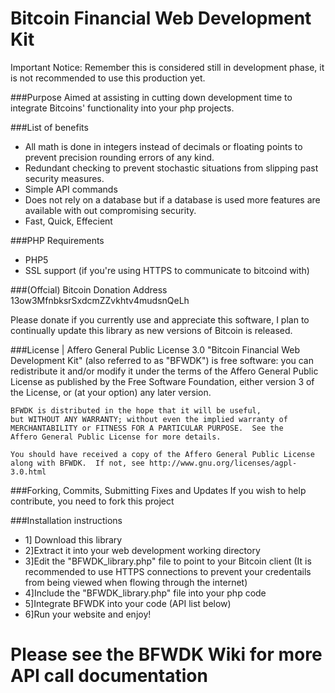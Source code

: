 Bitcoin Financial Web Development Kit
=============
Important Notice: Remember this is considered still in development phase, it is not recommended to use this production yet.

###Purpose
Aimed at assisting in cutting down development time to integrate Bitcoins' functionality into your php projects.

###List of benefits
* All math is done in integers instead of decimals or floating points to prevent precision rounding errors of any kind.
* Redundant checking to prevent stochastic situations from slipping past security measures.
* Simple API commands
* Does not rely on a database but if a database is used more features are available with out compromising security.
* Fast, Quick, Effecient

###PHP Requirements
* PHP5
* SSL support (if you're using HTTPS to communicate to bitcoind with)

###(Offcial) Bitcoin Donation Address
    13ow3MfnbksrSxdcmZZvkhtv4mudsnQeLh
    
Please donate if you currently use and appreciate this software, I plan to continually update this library as new versions of Bitcoin is released.

###License | Affero General Public License 3.0
    "Bitcoin Financial Web Development Kit" (also referred to as "BFWDK") is free software: 
    you can redistribute it and/or modify it under the terms of the Affero General Public License 
    as published by the Free Software Foundation, either version 3 of the License, or
    (at your option) any later version.
    
    BFWDK is distributed in the hope that it will be useful,
    but WITHOUT ANY WARRANTY; without even the implied warranty of
    MERCHANTABILITY or FITNESS FOR A PARTICULAR PURPOSE.  See the
    Affero General Public License for more details.

    You should have received a copy of the Affero General Public License
    along with BFWDK.  If not, see http://www.gnu.org/licenses/agpl-3.0.html


###Forking, Commits, Submitting Fixes and Updates
If you wish to help contribute, you need to fork this project

###Installation instructions
* 1] Download this library
* 2]Extract it into your web development working directory
* 3]Edit the "BFWDK_library.php" file to point to your Bitcoin client (It is recommended to use HTTPS connections to prevent your credentails from being viewed when flowing through the internet)
* 4]Include the "BFWDK_library.php" file into your php code
* 5]Integrate BFWDK into your code (API list below)
* 6]Run your website and enjoy!

Please see the BFWDK Wiki for more API call documentation
=============
 
